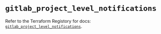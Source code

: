 # `gitlab_project_level_notifications`

Refer to the Terraform Registory for docs: [`gitlab_project_level_notifications`](https://registry.terraform.io/providers/gitlabhq/gitlab/16.6.0/docs/resources/project_level_notifications).
